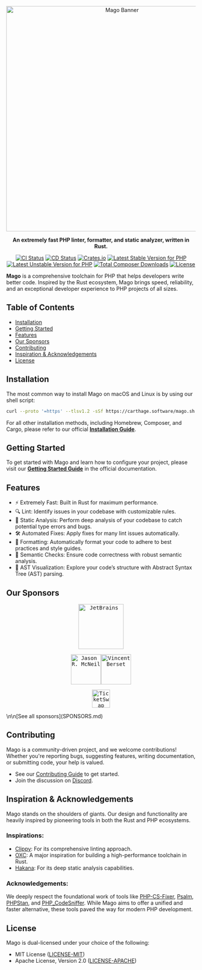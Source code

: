 <p align="center">
  <img src="docs/public/assets/banner.svg" alt="Mago Banner" width="600" />
</p>

<div align="center">

**An extremely fast PHP linter, formatter, and static analyzer, written in Rust.**

</div>

<div align="center">

[![CI Status](https://github.com/carthage-software/mago/actions/workflows/ci.yml/badge.svg)](https://github.com/carthage-software/mago/actions/workflows/ci.yml)
[![CD Status](https://github.com/carthage-software/mago/actions/workflows/cd.yml/badge.svg)](https://github.com/carthage-software/mago/actions/workflows/cd.yml)
[![Crates.io](https://img.shields.io/crates/v/mago.svg)](https://crates.io/crates/mago)
[![Latest Stable Version for PHP](https://poser.pugx.org/carthage-software/mago/v)](https://packagist.org/packages/carthage-software/mago)
[![Latest Unstable Version for PHP](https://poser.pugx.org/carthage-software/mago/v/unstable)](https://packagist.org/packages/carthage-software/mago)
[![Total Composer Downloads](http://poser.pugx.org/carthage-software/mago/downloads)](https://packagist.org/packages/carthage-software/mago)
[![License](https://img.shields.io/crates/l/mago.svg)](https://github.com/carthage-software/mago/blob/main/LICENSE-MIT)

</div>

**Mago** is a comprehensive toolchain for PHP that helps developers write better code. Inspired by the Rust ecosystem, Mago brings speed, reliability, and an exceptional developer experience to PHP projects of all sizes.

## Table of Contents

- [Installation](#installation)
- [Getting Started](#getting-started)
- [Features](#features)
- [Our Sponsors](#our-sponsors)
- [Contributing](#contributing)
- [Inspiration & Acknowledgements](#inspiration--acknowledgements)
- [License](#license)

## Installation

The most common way to install Mago on macOS and Linux is by using our shell script:

```sh
curl --proto '=https' --tlsv1.2 -sSf https://carthage.software/mago.sh | bash
```

For all other installation methods, including Homebrew, Composer, and Cargo, please refer to our official **[Installation Guide](https://mago.carthage.software/guide/installation)**.

## Getting Started

To get started with Mago and learn how to configure your project, please visit our **[Getting Started Guide](https://mago.carthage.software/guide/getting-started)** in the official documentation.

## Features

- ⚡️ Extremely Fast: Built in Rust for maximum performance.
- 🔍 Lint: Identify issues in your codebase with customizable rules.
- 🔬 Static Analysis: Perform deep analysis of your codebase to catch potential type errors and bugs.
- 🛠️ Automated Fixes: Apply fixes for many lint issues automatically.
- 📜 Formatting: Automatically format your code to adhere to best practices and style guides.
- 🧠 Semantic Checks: Ensure code correctness with robust semantic analysis.
- 🌳 AST Visualization: Explore your code’s structure with Abstract Syntax Tree (AST) parsing.

## Our Sponsors

<!-- START-SPONSORS -->
<p align="center"><a href="https://www.jetbrains.com/" title="JetBrains"><kbd><img src="https://avatars.githubusercontent.com/u/60931315?u=f9b545e50cace9e9028f77eaf1e83104d18d4d48&v=4&s=240" width="120" height="120" alt="JetBrains" /></kbd></a></p><p align="center"><a href="https://github.com/jasonrm" title="Jason R. McNeil"><kbd><img src="https://avatars.githubusercontent.com/u/39949?u=69c0e4fb08c439250978d41dbc3371d2f0609b98&v=4&s=160" width="80" height="80" alt="Jason R. McNeil" /></kbd></a><a href="https://ofcompute.rs/" title="Vincent Berset"><kbd><img src="https://avatars.githubusercontent.com/u/5173120?u=95efc76cd8fc804536dc6dd25781a95b650bf902&v=4&s=160" width="80" height="80" alt="Vincent Berset" /></kbd></a></p><p align="center"><a href="https://www.ticketswap.com" title="TicketSwap"><kbd><img src="https://avatars.githubusercontent.com/u/5766233?v=4&s=96" width="48" height="48" alt="TicketSwap" /></kbd></a></p>\n\n[See all sponsors](SPONSORS.md)
<!-- END-SPONSORS -->

## Contributing

Mago is a community-driven project, and we welcome contributions! Whether you're reporting bugs, suggesting features, writing documentation, or submitting code, your help is valued.

- See our [Contributing Guide](./CONTRIBUTING.md) to get started.
- Join the discussion on [Discord](https://discord.gg/mwyyjr27eu).

## Inspiration & Acknowledgements

Mago stands on the shoulders of giants. Our design and functionality are heavily inspired by pioneering tools in both the Rust and PHP ecosystems.

### Inspirations:

- [Clippy](https://github.com/rust-lang/rust-clippy): For its comprehensive linting approach.
- [OXC](https://github.com/oxc-project/oxc/): A major inspiration for building a high-performance toolchain in Rust.
- [Hakana](https://github.com/slackhq/hakana/): For its deep static analysis capabilities.

### Acknowledgements:

We deeply respect the foundational work of tools like [PHP-CS-Fixer](https://github.com/PHP-CS-Fixer/PHP-CS-Fixer), [Psalm](https://github.com/vimeo/psalm), [PHPStan](https://github.com/phpstan/phpstan), and [PHP_CodeSniffer](https://github.com/PHPCSStandards/PHP_CodeSniffer). While Mago aims to offer a unified and faster alternative, these tools paved the way for modern PHP development.

## License

Mago is dual-licensed under your choice of the following:

- MIT License ([LICENSE-MIT](./LICENSE-MIT))
- Apache License, Version 2.0 ([LICENSE-APACHE](./LICENSE-APACHE))

